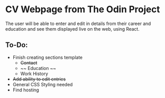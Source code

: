 # CV Webpage from The Odin Project

The user will be able to enter and edit in details from their career and education and see them displayed live on the web, using React.

## To-Do:
* Finish creating sections template
    * ~~Contact~~
    * ~~ Education ~~
    * Work History
* ~~Add ability to edit entries~~
* General CSS Styling needed
* Find hosting
